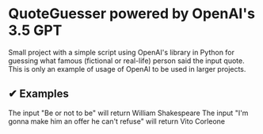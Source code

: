 <h1>QuoteGuesser powered by OpenAI's 3.5 GPT</h1>
Small project with a simple script using OpenAI's library in Python for guessing what famous (fictional or real-life) person said the input quote.
This is only an example of usage of OpenAI to be used in larger projects.

## ✔ Examples
The input "Be or not to be" will return William Shakespeare
The input "I'm gonna make him an offer he can't refuse" will return Vito Corleone
